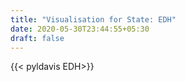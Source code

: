 ```yaml
---
title: "Visualisation for State: EDH"
date: 2020-05-30T23:44:55+05:30
draft: false
---
```


{{< pyldavis EDH>}}